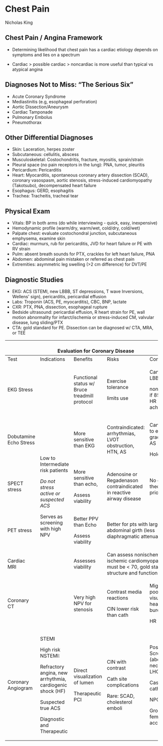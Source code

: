 # Chest Pain

Nicholas King

## Chest Pain / Angina Framework

-   Determining likelihood that chest pain has a cardiac etiology
    depends on symptoms and lies on a spectrum

-   Cardiac \> possible cardiac \> noncardiac is more useful than
    typical vs atypical angina

## Diagnoses Not to Miss: “The Serious Six”

- Acute Coronary Syndrome
- Mediastinitis (e.g, esophageal perforation)
- Aortic Dissection/Aneurysm
- Cardiac Tamponade
- Pulmonary Embolus
- Pneumothorax

## Other Differential Diagnoses

-   Skin: Laceration, herpes zoster
-   Subcutaneous: cellulitis, abscess
-   Musculoskeletal: Costochondritis, fracture, myositis, sprain/strain
-   Pleural space (no pain receptors in the lung): PNA, tumor, pleuritis
-   Pericardium: Pericarditis
-   Heart: Myocarditis, spontaneous coronary artery dissection (SCAD),
    coronary vasospasm, aortic stenosis, stress-induced cardiomyopathy
    (Takotsubo), decompensated heart failure
-   Esophagus: GERD, esophagitis
-   Trachea: Tracheitis, tracheal tear

## Physical Exam

-   Vitals: BP in both arms (do while interviewing - quick, easy,
    inexpensive)
-   Hemodynamic profile (warm/dry, warm/wet, cold/dry, cold/wet)
-   Palpate chest: evaluate costochondral junction, subcutaneous
    emphysema, examine skin
-   Cardiac: murmurs, rub for pericarditis, JVD for heart failure or PE
    with RV strain
-   Pulm: absent breath sounds for PTX, crackles for left heart failure,
    PNA
-   Abdomen: abdominal pain mistaken or referred as chest pain
-   Extremities: asymmetric leg swelling (\>2 cm difference) for DVT/PE

## Diagnostic Studies

-   EKG: ACS (STEMI, new LBBB, ST depressions, T wave Inversions,
    Wellens' sign), pericarditis, pericardial effusion
-   Labs: Troponin (ACS, PE, myocarditis), CBC, BNP, lactate
-   CXR: PTX, PNA, dissection, esophageal rupture
-   Bedside ultrasound: pericardial effusion, R heart strain for PE,
    wall motion abnormality for infarct/ischemia or stress-induced CM,
    valvular disease, lung sliding/PTX
-   CTA: gold standard for PE. Dissection can be diagnosed w/ CTA, MRA,
    or TEE

<table>
<colgroup>
<col style="width: 16%" />
<col style="width: 19%" />
<col style="width: 19%" />
<col style="width: 20%" />
<col style="width: 23%" />
</colgroup>
<thead>
<tr class="header">
<th colspan="5"><br />
Evaluation for Coronary Disease</th>
</tr>
</thead>
<tbody>
<tr class="odd">
<td>Test</td>
<td>Indications</td>
<td>Benefits</td>
<td>Risks</td>
<td>Considerations</td>
</tr>
<tr class="even">
<td>EKG Stress</td>
<td rowspan="6"><p>Low to Intermediate risk patients</p>
<p><em>Do not stress active or suspected ACS</em></p>
<p>Serves as screening with high NPV</p></td>
<td>Functional status w/ Bruce treadmill protocol</td>
<td><p>Exercise tolerance</p>
<p>limits use</p></td>
<td><p>Cannot have LBBB,</p>
<p>nondiagnostic if 85% target HR not achieved</p></td>
</tr>
<tr class="odd">
<td>Dobutamine Echo Stress</td>
<td>More sensitive than EKG</td>
<td>Contraindicated: arrhythmias, LVOT obstruction, HTN, AS</td>
<td><p>Can be useful to eval low grade low flow AS</p>
<p>Hold BB</p></td>
</tr>
<tr class="even">
<td>SPECT stress</td>
<td><p>More sensitive than echo,</p>
<p>Assess viability</p></td>
<td>Adenosine or Regadenason contraindicated in reactive airway
disease</td>
<td>No caffeine or theophylline prior</td>
</tr>
<tr class="odd">
<td>PET stress</td>
<td><p>Better PPV than Echo</p>
<p>Assess viability</p></td>
<td colspan="2">Better for pts with larger abdominal girth (less
diaphragmatic attenuation)</td>
</tr>
<tr class="even">
<td>Cardiac MRI</td>
<td>Assesses viability</td>
<td colspan="2">Can assess nonischemic vs ischemic cardiomyopathy; HR
must be &lt; 70, gold standard for structure and function</td>
</tr>
<tr class="odd">
<td>Coronary CT</td>
<td>Very high NPV for stenosis</td>
<td><p>Contrast media reactions</p>
<p>CIN lower risk than cath</p></td>
<td><p>Might have poor lumen visualization if heavy calcium burden</p>
<p>HR &lt; 70</p></td>
</tr>
<tr class="even">
<td>Coronary Angiogram</td>
<td><p>STEMI</p>
<p>High risk NSTEMI:</p>
<p>Refractory angina, new arrhythmia, cardiogenic shock (HF)</p>
<p>Suspected true ACS</p>
<p>Diagnostic and Therapeutic</p></td>
<td><p>Direct visualization of lumen</p>
<p>Therapeutic PCI</p></td>
<td><p>CIN with contrast</p>
<p>Cath site complications</p>
<p>Rare: SCAD, cholesterol emboli</p></td>
<td><p>Positive Screen (above) necessitates LHC</p>
<p>Case request cath lab</p>
<p>NPO MN prior</p>
<p>Groin check if femoral access</p></td>
</tr>
</tbody>
</table>
